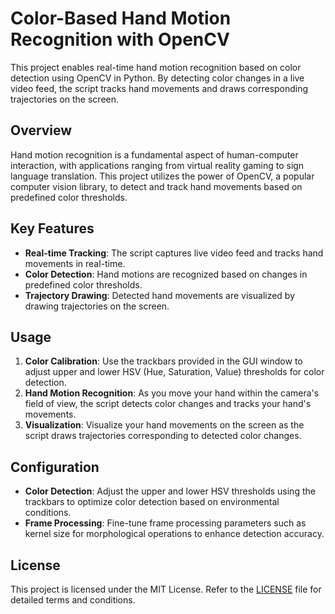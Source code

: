 # Color-Based Hand Motion Recognition with OpenCV

This project enables real-time hand motion recognition based on color detection using OpenCV in Python. By detecting color changes in a live video feed, the script tracks hand movements and draws corresponding trajectories on the screen.

## Overview

Hand motion recognition is a fundamental aspect of human-computer interaction, with applications ranging from virtual reality gaming to sign language translation. This project utilizes the power of OpenCV, a popular computer vision library, to detect and track hand movements based on predefined color thresholds.

## Key Features

- **Real-time Tracking**: The script captures live video feed and tracks hand movements in real-time.
- **Color Detection**: Hand motions are recognized based on changes in predefined color thresholds.
- **Trajectory Drawing**: Detected hand movements are visualized by drawing trajectories on the screen.

## Usage

1. **Color Calibration**: Use the trackbars provided in the GUI window to adjust upper and lower HSV (Hue, Saturation, Value) thresholds for color detection.
2. **Hand Motion Recognition**: As you move your hand within the camera's field of view, the script detects color changes and tracks your hand's movements.
3. **Visualization**: Visualize your hand movements on the screen as the script draws trajectories corresponding to detected color changes.

## Configuration

- **Color Detection**: Adjust the upper and lower HSV thresholds using the trackbars to optimize color detection based on environmental conditions.
- **Frame Processing**: Fine-tune frame processing parameters such as kernel size for morphological operations to enhance detection accuracy.

## License

This project is licensed under the MIT License. Refer to the [LICENSE](LICENSE) file for detailed terms and conditions.

